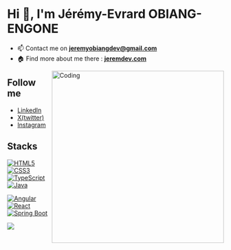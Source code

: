 <h1 align="start">Hi 👋, I'm Jérémy-Evrard OBIANG-ENGONE</h1>

- 📫 Contact me on **jeremyobiangdev@gmail.com**
- 🏠 Find more about me there : **[jeremdev.com](https://www.jerems.dev/)**

<img align="right" alt="Coding" width="400" src="https://media3.giphy.com/media/v1.Y2lkPTc5MGI3NjExM2dkOHFjdnUzdDd3MTViMGE1bjVxenVvanpqZXRuMXprZnpocXQ1MiZlcD12MV9pbnRlcm5hbF9naWZfYnlfaWQmY3Q9Zw/nbr4zVb3rQKsIR3o5d/giphy.gif">

## Follow me

- [LinkedIn](https://www.linkedin.com/in/j%C3%A9r%C3%A9my-evrard-obiang-engone-257436247/)
- [X(twitter)](https://www.linkedin.com/in/j%C3%A9r%C3%A9my-evrard-obiang-engone-257436247/)
- [Instagram](https://www.linkedin.com/in/j%C3%A9r%C3%A9my-evrard-obiang-engone-257436247/)

## Stacks

[![HTML5](https://img.shields.io/badge/-HTML5-000?&logo=HTML5&logoColor=E34F26)](https://www.w3.org/html/)
[![CSS3](https://img.shields.io/badge/-CSS3-000?&logo=CSS3&logoColor=1572B6)](https://developer.mozilla.org/fr/docs/Web/CSS)
[![TypeScript](https://img.shields.io/badge/-TypeScrypt-000?&logo=TypeScript)](https://developer.mozilla.org/en-US/docs/Web/JavaScript)
[![Java](https://img.shields.io/badge/-Java-000?&logo=Java&logoColor=0074bd)](https://www.java.com/)

[![Angular](https://img.shields.io/badge/-Angular-000?&logo=Angular&logoColor=b52e31)](https://angular.org/)
[![React](https://img.shields.io/badge/-React-000?&logo=React&logoColor=1572B6)](https://angular.org/)
[![Spring Boot](https://img.shields.io/badge/-SpringBoot-000?&logo=SpringBoot&logoColor=4FC08D)](https://spring.io/)

![](https://komarev.com/ghpvc/?username=Jerems412Dev&color=blue)

